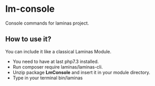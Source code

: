 # lm-console
Console commands for laminas project.

How to use it?
---

You can include it like a classical Laminas Module.
* You need to have at last php7.3 installed.
* Run composer require laminas/laminas-cli.
* Unzip package __LmConsole__ and insert it in your module directory.
* Type in your terminal bin/laminas